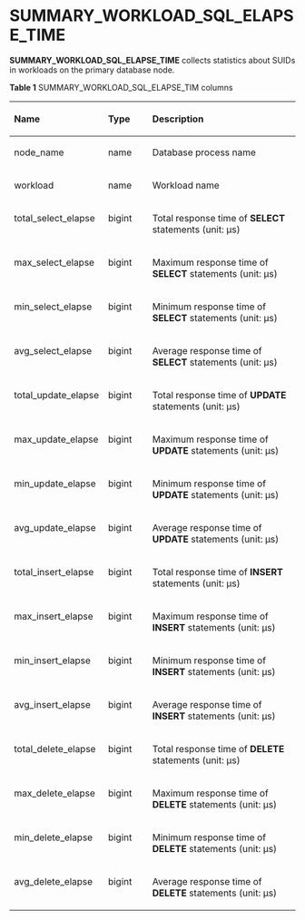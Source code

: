 # SUMMARY\_WORKLOAD\_SQL\_ELAPSE\_TIME<a name="EN-US_TOPIC_0245374729"></a>

**SUMMARY\_WORKLOAD\_SQL\_ELAPSE\_TIME**  collects statistics about SUIDs in workloads on the primary database node. 

**Table  1**  SUMMARY\_WORKLOAD\_SQL\_ELAPSE\_TIM columns

<a name="en-us_topic_0237122625_table05816371592"></a>
<table><thead align="left"><tr id="en-us_topic_0237122625_row4777193715917"><th class="cellrowborder" valign="top" width="27%" id="mcps1.2.4.1.1"><p id="en-us_topic_0237122625_p207775379598"><a name="en-us_topic_0237122625_p207775379598"></a><a name="en-us_topic_0237122625_p207775379598"></a><strong id="b36921044476"><a name="b36921044476"></a><a name="b36921044476"></a>Name</strong></p>
</th>
<th class="cellrowborder" valign="top" width="16.16%" id="mcps1.2.4.1.2"><p id="en-us_topic_0237122625_p20777537115914"><a name="en-us_topic_0237122625_p20777537115914"></a><a name="en-us_topic_0237122625_p20777537115914"></a><strong id="b121101454987"><a name="b121101454987"></a><a name="b121101454987"></a>Type</strong></p>
</th>
<th class="cellrowborder" valign="top" width="56.84%" id="mcps1.2.4.1.3"><p id="en-us_topic_0237122625_p477703713596"><a name="en-us_topic_0237122625_p477703713596"></a><a name="en-us_topic_0237122625_p477703713596"></a><strong id="b202211755883"><a name="b202211755883"></a><a name="b202211755883"></a>Description</strong></p>
</th>
</tr>
</thead>
<tbody><tr id="en-us_topic_0237122625_row27779373591"><td class="cellrowborder" valign="top" width="27%" headers="mcps1.2.4.1.1 "><p id="en-us_topic_0237122625_p1477763755918"><a name="en-us_topic_0237122625_p1477763755918"></a><a name="en-us_topic_0237122625_p1477763755918"></a>node_name</p>
</td>
<td class="cellrowborder" valign="top" width="16.16%" headers="mcps1.2.4.1.2 "><p id="en-us_topic_0237122625_p7777137195910"><a name="en-us_topic_0237122625_p7777137195910"></a><a name="en-us_topic_0237122625_p7777137195910"></a>name</p>
</td>
<td class="cellrowborder" valign="top" width="56.84%" headers="mcps1.2.4.1.3 "><p id="en-us_topic_0237122625_p117781737115913"><a name="en-us_topic_0237122625_p117781737115913"></a><a name="en-us_topic_0237122625_p117781737115913"></a>Database process name</p>
</td>
</tr>
<tr id="en-us_topic_0237122625_row2077820375590"><td class="cellrowborder" valign="top" width="27%" headers="mcps1.2.4.1.1 "><p id="en-us_topic_0237122625_p2077820371594"><a name="en-us_topic_0237122625_p2077820371594"></a><a name="en-us_topic_0237122625_p2077820371594"></a>workload</p>
</td>
<td class="cellrowborder" valign="top" width="16.16%" headers="mcps1.2.4.1.2 "><p id="en-us_topic_0237122625_p1577818371596"><a name="en-us_topic_0237122625_p1577818371596"></a><a name="en-us_topic_0237122625_p1577818371596"></a>name</p>
</td>
<td class="cellrowborder" valign="top" width="56.84%" headers="mcps1.2.4.1.3 "><p id="en-us_topic_0237122625_p977823775912"><a name="en-us_topic_0237122625_p977823775912"></a><a name="en-us_topic_0237122625_p977823775912"></a>Workload name</p>
</td>
</tr>
<tr id="en-us_topic_0237122625_row4778637175917"><td class="cellrowborder" valign="top" width="27%" headers="mcps1.2.4.1.1 "><p id="en-us_topic_0237122625_p3778637105920"><a name="en-us_topic_0237122625_p3778637105920"></a><a name="en-us_topic_0237122625_p3778637105920"></a>total_select_elapse</p>
</td>
<td class="cellrowborder" valign="top" width="16.16%" headers="mcps1.2.4.1.2 "><p id="en-us_topic_0237122625_p19778153714599"><a name="en-us_topic_0237122625_p19778153714599"></a><a name="en-us_topic_0237122625_p19778153714599"></a>bigint</p>
</td>
<td class="cellrowborder" valign="top" width="56.84%" headers="mcps1.2.4.1.3 "><p id="en-us_topic_0237122625_p4778123714595"><a name="en-us_topic_0237122625_p4778123714595"></a><a name="en-us_topic_0237122625_p4778123714595"></a>Total response time of <strong id="b1435819586814"><a name="b1435819586814"></a><a name="b1435819586814"></a>SELECT</strong> statements (unit: μs)</p>
</td>
</tr>
<tr id="en-us_topic_0237122625_row1077818376595"><td class="cellrowborder" valign="top" width="27%" headers="mcps1.2.4.1.1 "><p id="en-us_topic_0237122625_p0778173735910"><a name="en-us_topic_0237122625_p0778173735910"></a><a name="en-us_topic_0237122625_p0778173735910"></a>max_select_elapse</p>
</td>
<td class="cellrowborder" valign="top" width="16.16%" headers="mcps1.2.4.1.2 "><p id="en-us_topic_0237122625_p1377816374599"><a name="en-us_topic_0237122625_p1377816374599"></a><a name="en-us_topic_0237122625_p1377816374599"></a>bigint</p>
</td>
<td class="cellrowborder" valign="top" width="56.84%" headers="mcps1.2.4.1.3 "><p id="en-us_topic_0237122625_p10779183755918"><a name="en-us_topic_0237122625_p10779183755918"></a><a name="en-us_topic_0237122625_p10779183755918"></a>Maximum response time of <strong id="b979114121912"><a name="b979114121912"></a><a name="b979114121912"></a>SELECT</strong> statements (unit: μs)</p>
</td>
</tr>
<tr id="en-us_topic_0237122625_row1777913715593"><td class="cellrowborder" valign="top" width="27%" headers="mcps1.2.4.1.1 "><p id="en-us_topic_0237122625_p3779203717598"><a name="en-us_topic_0237122625_p3779203717598"></a><a name="en-us_topic_0237122625_p3779203717598"></a>min_select_elapse</p>
</td>
<td class="cellrowborder" valign="top" width="16.16%" headers="mcps1.2.4.1.2 "><p id="en-us_topic_0237122625_p177993785919"><a name="en-us_topic_0237122625_p177993785919"></a><a name="en-us_topic_0237122625_p177993785919"></a>bigint</p>
</td>
<td class="cellrowborder" valign="top" width="56.84%" headers="mcps1.2.4.1.3 "><p id="en-us_topic_0237122625_p1677915374591"><a name="en-us_topic_0237122625_p1677915374591"></a><a name="en-us_topic_0237122625_p1677915374591"></a>Minimum response time of <strong id="b64948147916"><a name="b64948147916"></a><a name="b64948147916"></a>SELECT</strong> statements (unit: μs)</p>
</td>
</tr>
<tr id="en-us_topic_0237122625_row1577914378591"><td class="cellrowborder" valign="top" width="27%" headers="mcps1.2.4.1.1 "><p id="en-us_topic_0237122625_p1577903755915"><a name="en-us_topic_0237122625_p1577903755915"></a><a name="en-us_topic_0237122625_p1577903755915"></a>avg_select_elapse</p>
</td>
<td class="cellrowborder" valign="top" width="16.16%" headers="mcps1.2.4.1.2 "><p id="en-us_topic_0237122625_p277916374592"><a name="en-us_topic_0237122625_p277916374592"></a><a name="en-us_topic_0237122625_p277916374592"></a>bigint</p>
</td>
<td class="cellrowborder" valign="top" width="56.84%" headers="mcps1.2.4.1.3 "><p id="en-us_topic_0237122625_p87791737155913"><a name="en-us_topic_0237122625_p87791737155913"></a><a name="en-us_topic_0237122625_p87791737155913"></a>Average response time of <strong id="b211013161299"><a name="b211013161299"></a><a name="b211013161299"></a>SELECT</strong> statements (unit: μs)</p>
</td>
</tr>
<tr id="en-us_topic_0237122625_row1177953795914"><td class="cellrowborder" valign="top" width="27%" headers="mcps1.2.4.1.1 "><p id="en-us_topic_0237122625_p1577933713593"><a name="en-us_topic_0237122625_p1577933713593"></a><a name="en-us_topic_0237122625_p1577933713593"></a>total_update_elapse</p>
</td>
<td class="cellrowborder" valign="top" width="16.16%" headers="mcps1.2.4.1.2 "><p id="en-us_topic_0237122625_p77802370594"><a name="en-us_topic_0237122625_p77802370594"></a><a name="en-us_topic_0237122625_p77802370594"></a>bigint</p>
</td>
<td class="cellrowborder" valign="top" width="56.84%" headers="mcps1.2.4.1.3 "><p id="en-us_topic_0237122625_p57802373595"><a name="en-us_topic_0237122625_p57802373595"></a><a name="en-us_topic_0237122625_p57802373595"></a>Total response time of <strong id="b10967217492"><a name="b10967217492"></a><a name="b10967217492"></a>UPDATE</strong> statements (unit: μs)</p>
</td>
</tr>
<tr id="en-us_topic_0237122625_row978073755918"><td class="cellrowborder" valign="top" width="27%" headers="mcps1.2.4.1.1 "><p id="en-us_topic_0237122625_p197801537135912"><a name="en-us_topic_0237122625_p197801537135912"></a><a name="en-us_topic_0237122625_p197801537135912"></a>max_update_elapse</p>
</td>
<td class="cellrowborder" valign="top" width="16.16%" headers="mcps1.2.4.1.2 "><p id="en-us_topic_0237122625_p97801237185919"><a name="en-us_topic_0237122625_p97801237185919"></a><a name="en-us_topic_0237122625_p97801237185919"></a>bigint</p>
</td>
<td class="cellrowborder" valign="top" width="56.84%" headers="mcps1.2.4.1.3 "><p id="en-us_topic_0237122625_p1878093711596"><a name="en-us_topic_0237122625_p1878093711596"></a><a name="en-us_topic_0237122625_p1878093711596"></a>Maximum response time of <strong id="b2081012018913"><a name="b2081012018913"></a><a name="b2081012018913"></a>UPDATE</strong> statements (unit: μs)</p>
</td>
</tr>
<tr id="en-us_topic_0237122625_row47801337165913"><td class="cellrowborder" valign="top" width="27%" headers="mcps1.2.4.1.1 "><p id="en-us_topic_0237122625_p127801837105917"><a name="en-us_topic_0237122625_p127801837105917"></a><a name="en-us_topic_0237122625_p127801837105917"></a>min_update_elapse</p>
</td>
<td class="cellrowborder" valign="top" width="16.16%" headers="mcps1.2.4.1.2 "><p id="en-us_topic_0237122625_p9780183711590"><a name="en-us_topic_0237122625_p9780183711590"></a><a name="en-us_topic_0237122625_p9780183711590"></a>bigint</p>
</td>
<td class="cellrowborder" valign="top" width="56.84%" headers="mcps1.2.4.1.3 "><p id="en-us_topic_0237122625_p18780183745918"><a name="en-us_topic_0237122625_p18780183745918"></a><a name="en-us_topic_0237122625_p18780183745918"></a>Minimum response time of <strong id="b12289142310916"><a name="b12289142310916"></a><a name="b12289142310916"></a>UPDATE</strong> statements (unit: μs)</p>
</td>
</tr>
<tr id="en-us_topic_0237122625_row1078023715919"><td class="cellrowborder" valign="top" width="27%" headers="mcps1.2.4.1.1 "><p id="en-us_topic_0237122625_p67805375591"><a name="en-us_topic_0237122625_p67805375591"></a><a name="en-us_topic_0237122625_p67805375591"></a>avg_update_elapse</p>
</td>
<td class="cellrowborder" valign="top" width="16.16%" headers="mcps1.2.4.1.2 "><p id="en-us_topic_0237122625_p9781937175910"><a name="en-us_topic_0237122625_p9781937175910"></a><a name="en-us_topic_0237122625_p9781937175910"></a>bigint</p>
</td>
<td class="cellrowborder" valign="top" width="56.84%" headers="mcps1.2.4.1.3 "><p id="en-us_topic_0237122625_p1278113713598"><a name="en-us_topic_0237122625_p1278113713598"></a><a name="en-us_topic_0237122625_p1278113713598"></a>Average response time of <strong id="b6227251996"><a name="b6227251996"></a><a name="b6227251996"></a>UPDATE</strong> statements (unit: μs)</p>
</td>
</tr>
<tr id="en-us_topic_0237122625_row1578133765912"><td class="cellrowborder" valign="top" width="27%" headers="mcps1.2.4.1.1 "><p id="en-us_topic_0237122625_p27811237125912"><a name="en-us_topic_0237122625_p27811237125912"></a><a name="en-us_topic_0237122625_p27811237125912"></a>total_insert_elapse</p>
</td>
<td class="cellrowborder" valign="top" width="16.16%" headers="mcps1.2.4.1.2 "><p id="en-us_topic_0237122625_p12781237205914"><a name="en-us_topic_0237122625_p12781237205914"></a><a name="en-us_topic_0237122625_p12781237205914"></a>bigint</p>
</td>
<td class="cellrowborder" valign="top" width="56.84%" headers="mcps1.2.4.1.3 "><p id="en-us_topic_0237122625_p11781737105919"><a name="en-us_topic_0237122625_p11781737105919"></a><a name="en-us_topic_0237122625_p11781737105919"></a>Total response time of <strong id="b1629622711910"><a name="b1629622711910"></a><a name="b1629622711910"></a>INSERT</strong> statements (unit: μs)</p>
</td>
</tr>
<tr id="en-us_topic_0237122625_row19781737115910"><td class="cellrowborder" valign="top" width="27%" headers="mcps1.2.4.1.1 "><p id="en-us_topic_0237122625_p17811437195919"><a name="en-us_topic_0237122625_p17811437195919"></a><a name="en-us_topic_0237122625_p17811437195919"></a>max_insert_elapse</p>
</td>
<td class="cellrowborder" valign="top" width="16.16%" headers="mcps1.2.4.1.2 "><p id="en-us_topic_0237122625_p14832371142"><a name="en-us_topic_0237122625_p14832371142"></a><a name="en-us_topic_0237122625_p14832371142"></a>bigint</p>
</td>
<td class="cellrowborder" valign="top" width="56.84%" headers="mcps1.2.4.1.3 "><p id="en-us_topic_0237122625_p107816377592"><a name="en-us_topic_0237122625_p107816377592"></a><a name="en-us_topic_0237122625_p107816377592"></a>Maximum response time of <strong id="b441982919919"><a name="b441982919919"></a><a name="b441982919919"></a>INSERT</strong> statements (unit: μs)</p>
</td>
</tr>
<tr id="en-us_topic_0237122625_row15781037145919"><td class="cellrowborder" valign="top" width="27%" headers="mcps1.2.4.1.1 "><p id="en-us_topic_0237122625_p207827370599"><a name="en-us_topic_0237122625_p207827370599"></a><a name="en-us_topic_0237122625_p207827370599"></a>min_insert_elapse</p>
</td>
<td class="cellrowborder" valign="top" width="16.16%" headers="mcps1.2.4.1.2 "><p id="en-us_topic_0237122625_p5782133775914"><a name="en-us_topic_0237122625_p5782133775914"></a><a name="en-us_topic_0237122625_p5782133775914"></a>bigint</p>
</td>
<td class="cellrowborder" valign="top" width="56.84%" headers="mcps1.2.4.1.3 "><p id="en-us_topic_0237122625_p5782133716591"><a name="en-us_topic_0237122625_p5782133716591"></a><a name="en-us_topic_0237122625_p5782133716591"></a>Minimum response time of <strong id="b172041731296"><a name="b172041731296"></a><a name="b172041731296"></a>INSERT</strong> statements (unit: μs)</p>
</td>
</tr>
<tr id="en-us_topic_0237122625_row16782163755915"><td class="cellrowborder" valign="top" width="27%" headers="mcps1.2.4.1.1 "><p id="en-us_topic_0237122625_p167821737125918"><a name="en-us_topic_0237122625_p167821737125918"></a><a name="en-us_topic_0237122625_p167821737125918"></a>avg_insert_elapse</p>
</td>
<td class="cellrowborder" valign="top" width="16.16%" headers="mcps1.2.4.1.2 "><p id="en-us_topic_0237122625_p15782143785910"><a name="en-us_topic_0237122625_p15782143785910"></a><a name="en-us_topic_0237122625_p15782143785910"></a>bigint</p>
</td>
<td class="cellrowborder" valign="top" width="56.84%" headers="mcps1.2.4.1.3 "><p id="en-us_topic_0237122625_p117821637165920"><a name="en-us_topic_0237122625_p117821637165920"></a><a name="en-us_topic_0237122625_p117821637165920"></a>Average response time of <strong id="b176563337914"><a name="b176563337914"></a><a name="b176563337914"></a>INSERT</strong> statements (unit: μs)</p>
</td>
</tr>
<tr id="en-us_topic_0237122625_row178212371595"><td class="cellrowborder" valign="top" width="27%" headers="mcps1.2.4.1.1 "><p id="en-us_topic_0237122625_p67821137185912"><a name="en-us_topic_0237122625_p67821137185912"></a><a name="en-us_topic_0237122625_p67821137185912"></a>total_delete_elapse</p>
</td>
<td class="cellrowborder" valign="top" width="16.16%" headers="mcps1.2.4.1.2 "><p id="en-us_topic_0237122625_p127828370592"><a name="en-us_topic_0237122625_p127828370592"></a><a name="en-us_topic_0237122625_p127828370592"></a>bigint</p>
</td>
<td class="cellrowborder" valign="top" width="56.84%" headers="mcps1.2.4.1.3 "><p id="en-us_topic_0237122625_p878243795916"><a name="en-us_topic_0237122625_p878243795916"></a><a name="en-us_topic_0237122625_p878243795916"></a>Total response time of <strong id="b2378193610913"><a name="b2378193610913"></a><a name="b2378193610913"></a>DELETE</strong> statements (unit: μs)</p>
</td>
</tr>
<tr id="en-us_topic_0237122625_row18782193715919"><td class="cellrowborder" valign="top" width="27%" headers="mcps1.2.4.1.1 "><p id="en-us_topic_0237122625_p19783737175915"><a name="en-us_topic_0237122625_p19783737175915"></a><a name="en-us_topic_0237122625_p19783737175915"></a>max_delete_elapse</p>
</td>
<td class="cellrowborder" valign="top" width="16.16%" headers="mcps1.2.4.1.2 "><p id="en-us_topic_0237122625_p7783103710599"><a name="en-us_topic_0237122625_p7783103710599"></a><a name="en-us_topic_0237122625_p7783103710599"></a>bigint</p>
</td>
<td class="cellrowborder" valign="top" width="56.84%" headers="mcps1.2.4.1.3 "><p id="en-us_topic_0237122625_p778316374595"><a name="en-us_topic_0237122625_p778316374595"></a><a name="en-us_topic_0237122625_p778316374595"></a>Maximum response time of <strong id="b5700838292"><a name="b5700838292"></a><a name="b5700838292"></a>DELETE</strong> statements (unit: μs)</p>
</td>
</tr>
<tr id="en-us_topic_0237122625_row178393705911"><td class="cellrowborder" valign="top" width="27%" headers="mcps1.2.4.1.1 "><p id="en-us_topic_0237122625_p6783037115918"><a name="en-us_topic_0237122625_p6783037115918"></a><a name="en-us_topic_0237122625_p6783037115918"></a>min_delete_elapse</p>
</td>
<td class="cellrowborder" valign="top" width="16.16%" headers="mcps1.2.4.1.2 "><p id="en-us_topic_0237122625_p1478318377597"><a name="en-us_topic_0237122625_p1478318377597"></a><a name="en-us_topic_0237122625_p1478318377597"></a>bigint</p>
</td>
<td class="cellrowborder" valign="top" width="56.84%" headers="mcps1.2.4.1.3 "><p id="en-us_topic_0237122625_p167836376591"><a name="en-us_topic_0237122625_p167836376591"></a><a name="en-us_topic_0237122625_p167836376591"></a>Minimum response time of <strong id="b04121741190"><a name="b04121741190"></a><a name="b04121741190"></a>DELETE</strong> statements (unit: μs)</p>
</td>
</tr>
<tr id="en-us_topic_0237122625_row778318375595"><td class="cellrowborder" valign="top" width="27%" headers="mcps1.2.4.1.1 "><p id="en-us_topic_0237122625_p278383745918"><a name="en-us_topic_0237122625_p278383745918"></a><a name="en-us_topic_0237122625_p278383745918"></a>avg_delete_elapse</p>
</td>
<td class="cellrowborder" valign="top" width="16.16%" headers="mcps1.2.4.1.2 "><p id="en-us_topic_0237122625_p1178314376595"><a name="en-us_topic_0237122625_p1178314376595"></a><a name="en-us_topic_0237122625_p1178314376595"></a>bigint</p>
</td>
<td class="cellrowborder" valign="top" width="56.84%" headers="mcps1.2.4.1.3 "><p id="en-us_topic_0237122625_p278343712592"><a name="en-us_topic_0237122625_p278343712592"></a><a name="en-us_topic_0237122625_p278343712592"></a>Average response time of <strong id="b189471443797"><a name="b189471443797"></a><a name="b189471443797"></a>DELETE</strong> statements (unit: μs)</p>
</td>
</tr>
</tbody>
</table>

